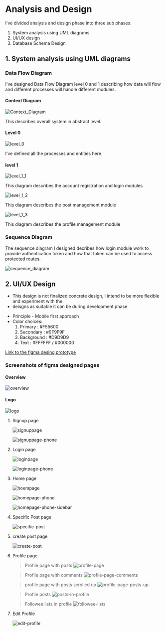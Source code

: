 # Analysis and Design
I've divided analysis and design phase into three sub phases:
  1. System analysis using UML diagrams
  2. UI/UX design
  3. Database Schema Design 

## 1. System analysis using UML diagrams

### Data Flow Diagram
I've designed Data Flow Diagram level 0 and 1 describing how data will flow and different 
processes will handle different modules.

 #### Context Diagram
 ![Context_Diagram](./diagrams/UML/context%20diagram.png)

 This describes overall system in abstract level.

 #### Level 0
 ![level_0](./diagrams/UML/dfd%20lvl%200%20revised.png)

 I've defined all the processes and entities here.

 #### level 1
 ![level_1_1](./diagrams/UML/dfd%20lvl%201%20revised%201.png)

 This diagram describes the account registration and login modules

 ![level_1_2](./diagrams/UML/dfd%20lvl%201%20revised%202.png)

 This diagram describes the post management module

 ![level_1_3](./diagrams/UML/dfd%20lvl%201%20revised%203.drawio%20(1).png)

 This diagram describes the profile management module

### Sequence Diagram
The sequence diagram I designed decribes how login module work to provide authentication token
and how that token can be used to access protected routes.

![sequence_diagram](./diagrams/UML/sequence%20diagram%20for%20auth.drawio%20(1).png)

## 2. UI/UX Design
* This design is not finalized concrete design, I intend to be more flexible and experiment with the
* deisgns as suitable it can be during development phase

- Principle - Mobile first approach
- Color choices:
  1. Primary : #F55600
  2. Secondary : #9F9F9F
  3. Background : #D9D9D9
  4. Text : #FFFFFF / #000000

[Link to the figma desing prototype](https://www.figma.com/proto/ybmCaUpTtiaLXOcoenOw4s/Untitled?node-id=25-15&p=f&t=onKqHWT5d7ywiHzK-0&scaling=scale-down&content-scaling=fixed&page-id=11%3A2)

### Screenshots of figma designed pages 

#### Overview
![overview](./diagrams/figma/Screenshot%202025-06-30%20213919.png)

#### Logo 
![logo](./diagrams/figma/final%20logo.png)

1. Signup page 

   ![signuppage](./diagrams/figma/Signup%20wireframe%20(1).png)

   ![signuppage-phone](./diagrams/figma/signup%20wireframe%20-%20phone.png)

2. Login page

   ![loginpage](./diagrams/figma/login%20wireframe.png)

   ![loginpage-phone](./diagrams/figma/login%20wireframe%20-%20phone.png)

3. Home page
   
   ![hoempage](./diagrams/figma/homepage%20wireframe.png)

   ![homepage-phone](./diagrams/figma/home%20page%20-%20phone.png)

   ![homepage-phone-sidebar](./diagrams/figma/home%20page%20with%20sidebar%20-%20phone.png)

4. Specific Post page

   ![specific-post](./diagrams/figma/specific%20post%20page.png)

5. create post page

   ![create-post](./diagrams/figma/create%20post.png)

6. Profile page

   > Profile page with posts 
   ![profile-page](./diagrams/figma/Screenshot%202025-06-30%20213558.png)     

   > Profile page with comments
   ![profile-page-comments](./diagrams/figma/profile%20page%20with%20comments%20(1).png)

   > profile page with posts scrolled up
   ![profile-page-posts-up](./diagrams/figma/profile%20page%20with%20posts.png)

   > Profile posts
   ![posts-in-profile](./diagrams/figma/posts%20user%20profile.png)

   > Followee lists in profile
   ![followee-lists](./diagrams/figma/user%20profile%20followee%20page.png)

7. Edit Profile

   ![edit-profile](./diagrams/figma/Edit%20profile.png)

  
